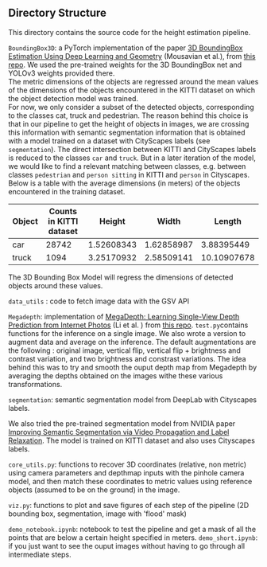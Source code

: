 
## Directory Structure

This directory contains the source code for the height estimation pipeline. 

`BoundingBox3D`: a PyTorch implementation of the paper [3D BoundingBox Estimation Using Deep Learning and Geometry](https://arxiv.org/abs/1612.00496) (Mousavian et al.), from [this repo](https://github.com/skhadem/3D-BoundingBox). We used the pre-trained weights for the 3D BoundingBox net and YOLOv3 weights provided there.  
The metric dimensions of the objects are regressed around the mean values of the dimensions of the objects encountered in the KITTI dataset on which the object detection model was trained.  
For now, we only consider a subset of the detected objects, corresponding to the classes cat, truck and pedestrian. 
The reason behind this choice is that in our pipeline to get the height of objects in images, we are crossing this information with semantic segmentation information that is obtained with a model trained on a dataset with CityScapes labels (see `segmentation`). The direct intersection between KITTI and CityScapes labels is reduced to the classes `car` and `truck`. But in a later iteration of the model, we would like to find a relevant matching between classes, e.g. between classes  `pedestrian` and `person sitting` in KITTI and `person` in Cityscapes. Below is a table with the average dimensions (in meters) of the objects encountered in the training dataset. 

| Object | Counts in KITTI dataset | Height | Width | Length |
| ------------- | ------------- |------------- |------------- |------------- |
| car | 28742 |1.52608343 |  1.62858987 | 3.88395449  | 
| truck  | 1094  | 3.25170932 | 2.58509141 |10.10907678  | 

The 3D Bounding Box Model will regress the dimensions of detected objects around these values. 


`data_utils` : code to fetch image data with the GSV API

`Megadepth`: implementation of [MegaDepth: Learning Single-View Depth Prediction from Internet Photos](http://www.cs.cornell.edu/projects/megadepth/) (Li et al. ) from [this repo](https://github.com/zhengqili/MegaDepth). 
`test.py`contains functions for the inference on a single image. We also wrote a version to augment data and average on the inference. The default augmentations are the following : original image, vertical flip, vertical flip + brightness and contrast variation, and two brightness and constrast variations. 
The idea behind this was to try and smooth the ouput depth map from Megadepth by averaging the depths obtained on the images withe these various transformations. 


`segmentation`: semantic segmentation model from DeepLab with Cityscapes labels. 

We also tried the pre-trained  segmentation model from  NVIDIA paper [Improving Semantic Segmentation via Video Propagation and Label Relaxation](https://github.com/NVIDIA/semantic-segmentation). The model is trained on KITTI dataset and also uses Cityscapes labels. 

`core_utils.py`: functions to recover 3D coordinates (relative, non metric) using camera parameters and depthmap inputs with the pinhole camera model, and then match these coordinates to metric values using reference objects (assumed to be on the ground) in the image. 

`viz.py`: functions to plot and save figures of each step of the pipeline (2D bounding box, segmentation, image with 'flood' mask)

`demo_notebook.ipynb`: notebook to test the pipeline and get a mask of all the points that are below a certain height specified in meters. 
`demo_short.ipynb`: if you just want to see the ouput images without having to go through all intermediate steps. 
